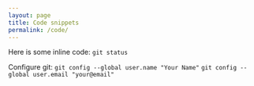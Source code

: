 ```yaml
---
layout: page
title: Code snippets
permalink: /code/
---
```


Here is some inline code: `git status`

Configure git:
`git config --global user.name "Your Name"`
`git config --global user.email "your@email"`

